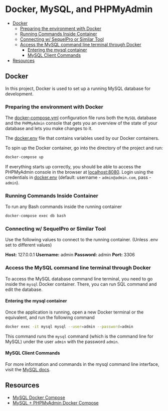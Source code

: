 # Docker, MySQL, and PHPMyAdmin

- [Docker](#docker)
  - [Preparing the environment with Docker](#preparing-the-environment-with-docker)
  - [Running Commands Inside Container](#running-commands-inside-container)
  - [Connecting w/ SequelPro or Similar Tool](#connecting-w/-sequelpro-or-similar-tool)
  - [Access the MySQL command line terminal through Docker](#access-the-mysql-command-line-terminal-through-Docker)
    - [Entering the mysql container](#entering-the-mysql-container)
    - [MySQL Client Commands](#mysql-client-commands)
- [Resources](#resources)

## Docker

In this project, Docker is used to set up a running MySQL database for development.

### Preparing the environment with Docker

The [docker-compose.yml](../docker-compose.yml) configuration file runs both the `MySQL` database and the `PHPMyAdmin` console that gets you an overview of the state of your database and lets you make changes to it.

The [docker.env](../docker.env) file that contains variables used by our Docker containers.

To spin up the Docker container, go into the directory of the project and run:

```bash
docker-compose up
```

If everything starts up correctly, you should be able to access the PHPMyAdmin console in the browser at [localhost:8080](http://localhost:8080/). Login using the credentials in [docker.env](../docker.env) (default: username - `admin@admin.com`, pass - `admin`).

### Running Commands Inside Container

To run any Bash commands inside the running container

```bash
docker-compose exec db bash
```

### Connecting w/ SequelPro or Similar Tool

Use the following values to connect to the running container. (Unless .env set to different values)

**Host:** 127.0.0.1
**Username:** admin
**Password:** admin
**Port:** 3306

### Access the MySQL command line terminal through Docker

To access the MySQL database command line terminal, you need to go inside the `mysql` Docker container. There, you can run SQL command and edit the database.

#### Entering the mysql container

Once the application is running, open a new Docker terminal or the equivalent, and run the following command

```bash
docker exec -it mysql mysql --user=admin --password=admin
```

This command runs the `mysql` command (which is the command line for MySQL) under the user `admin` with the password `admin`.

#### MySQL Client Commands

For more information and commands in the mysql command line interface, visit the [MySQL docs](https://dev.mysql.com/doc/refman/8.0/en/mysql-commands.html).

## Resources

- [MySQL Docker Compose](https://dev.to/alexmacarthur/quickly-spin-up-mysql-w-docker-compose-4g35)
- [MySQL + PHPMyAdmin Docker Compose](https://gist.github.com/bradtraversy/faa8de544c62eef3f31de406982f1d42)
